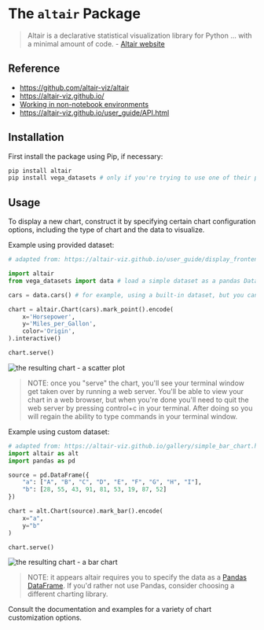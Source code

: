 # The `altair` Package

> Altair is a declarative statistical visualization library for Python ... with a minimal amount of code. - [Altair website](https://altair-viz.github.io/)

## Reference

  + https://github.com/altair-viz/altair
  + https://altair-viz.github.io/
  + [Working in non-notebook environments](https://altair-viz.github.io/user_guide/display_frontends.html#working-in-non-notebook-environments)
  + https://altair-viz.github.io/user_guide/API.html

## Installation

First install the package using Pip, if necessary:

```sh
pip install altair
pip install vega_datasets # only if you're trying to use one of their provided datasets
```

## Usage

To display a new chart, construct it by specifying certain chart configuration options, including the type of chart and the data to visualize.

Example using provided dataset:

```py
# adapted from: https://altair-viz.github.io/user_guide/display_frontends.html#working-in-non-notebook-environments

import altair
from vega_datasets import data # load a simple dataset as a pandas DataFrame

cars = data.cars() # for example, using a built-in dataset, but you can provide your own

chart = altair.Chart(cars).mark_point().encode(
    x='Horsepower',
    y='Miles_per_Gallon',
    color='Origin',
).interactive()

chart.serve()
```

![the resulting chart - a scatter plot](https://user-images.githubusercontent.com/1328807/52388802-19397880-2a5e-11e9-8bf0-0490527b7017.png)

> NOTE: once you "serve" the chart, you'll see your terminal window get taken over by running a web server. You'll be able to view your chart in a web browser, but when you're done you'll need to quit the web server by pressing control+c in your terminal. After doing so you will regain the ability to type commands in your terminal window.

Example using custom dataset:

```py
# adapted from: https://altair-viz.github.io/gallery/simple_bar_chart.html
import altair as alt
import pandas as pd

source = pd.DataFrame({
    "a": ["A", "B", "C", "D", "E", "F", "G", "H", "I"],
    "b": [28, 55, 43, 91, 81, 53, 19, 87, 52]
})

chart = alt.Chart(source).mark_bar().encode(
    x="a",
    y="b"
)

chart.serve()
```

![the resulting chart - a bar chart](https://user-images.githubusercontent.com/1328807/52388780-0030c780-2a5e-11e9-8772-5f3264e467d1.png)
> NOTE: it appears altair requires you to specify the data as a [Pandas DataFrame](/notes/python/packages/pandas.md). If you'd rather not use Pandas, consider choosing a different charting library.



Consult the documentation and examples for a variety of chart customization options.

